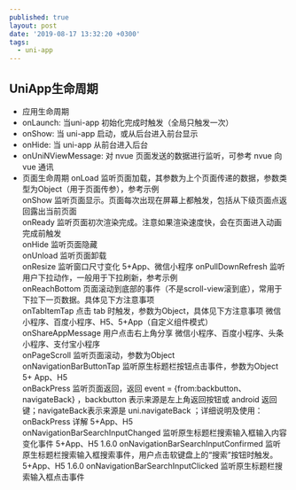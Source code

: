 ```yaml
---
published: true
layout: post
date: '2019-08-17 13:32:20 +0300'
tags:
  - uni-app
---
```

## UniApp生命周期

- 应用生命周期
 - onLaunch:			当uni-app 初始化完成时触发（全局只触发一次）
 - onShow:				当 uni-app 启动，或从后台进入前台显示
 - onHide:				当 uni-app 从前台进入后台
 - onUniNViewMessage:	对 nvue 页面发送的数据进行监听，可参考 nvue 向 vue 通讯
- 页面生命周期
  onLoad	监听页面加载，其参数为上个页面传递的数据，参数类型为Object（用于页面传参），参考示例		
onShow	监听页面显示。页面每次出现在屏幕上都触发，包括从下级页面点返回露出当前页面		
onReady	监听页面初次渲染完成。注意如果渲染速度快，会在页面进入动画完成前触发		
onHide	监听页面隐藏		
onUnload	监听页面卸载		
onResize	监听窗口尺寸变化	5+App、微信小程序	
onPullDownRefresh	监听用户下拉动作，一般用于下拉刷新，参考示例		
onReachBottom	页面滚动到底部的事件（不是scroll-view滚到底），常用于下拉下一页数据。具体见下方注意事项		
onTabItemTap	点击 tab 时触发，参数为Object，具体见下方注意事项	微信小程序、百度小程序、H5、5+App（自定义组件模式）	
onShareAppMessage	用户点击右上角分享	微信小程序、百度小程序、头条小程序、支付宝小程序	
onPageScroll	监听页面滚动，参数为Object		
onNavigationBarButtonTap	监听原生标题栏按钮点击事件，参数为Object	5+ App、H5	
onBackPress	监听页面返回，返回 event = {from:backbutton、 navigateBack} ，backbutton 表示来源是左上角返回按钮或 android 返回键；navigateBack表示来源是 uni.navigateBack ；详细说明及使用：onBackPress 详解	5+App、H5	
onNavigationBarSearchInputChanged	监听原生标题栏搜索输入框输入内容变化事件	5+App、H5	1.6.0
onNavigationBarSearchInputConfirmed	监听原生标题栏搜索输入框搜索事件，用户点击软键盘上的“搜索”按钮时触发。	5+App、H5	1.6.0
onNavigationBarSearchInputClicked	监听原生标题栏搜索输入框点击事件